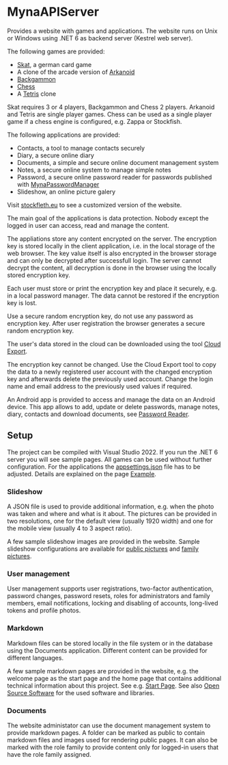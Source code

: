 # MynaAPIServer

Provides a website with games and applications. The website runs on Unix or Windows using .NET 6 as backend server (Kestrel web server).

The following games are provided:
- [Skat](https://www.stockfleth.eu/skat), a german card game
- A clone of the arcade version of [Arkanoid](https://www.stockfleth.eu/arkanoid)
- [Backgammon](https://www.stockfleth.eu/backgammon)
- [Chess](https://www.stockfleth.eu/chess)
- A [Tetris](https://www.stockfleth.eu/tetris) clone

Skat requires 3 or 4 players, Backgammon and Chess 2 players. Arkanoid and Tetris are single player games.
Chess can be used as a single player game if a chess engine is configured, e.g. Zappa or Stockfish.

The following applications are provided:
- Contacts, a tool to manage contacts securely
- Diary, a secure online diary
- Documents, a simple and secure online document management system
- Notes, a secure online system to manage simple notes
- Password, a secure online password reader for passwords published with [MynaPasswordManager](https://github.com/nylssoft/MynaPasswordManager)
- Slideshow, an online picture galery

Visit [stockfleth.eu](https://www.stockfleth.eu) to see a customized version of the website.

The main goal of the applications is data protection. Nobody except the logged in user can access, read and manage the content.

The appliations store any content encrypted on the server.
The encryption key is stored locally in the client application, i.e. in the local storage of the web browser.
The key value itself is also encrypted in the browser storage and can only be decrypted after successfull login.
The server cannot decrypt the content, all decryption is done in the browser using the locally stored encryption key.

Each user must store or print the encryption key and place it securely, e.g. in a local password manager.
The data cannot be restored if the encryption key is lost.

Use a secure random encryption key, do not use any password as encryption key. After user registration the browser
generates a secure random encryption key.
 
The user's data stored in the cloud can be downloaded using the tool [Cloud Export](https://github.com/nylssoft/MynaCloudExport).

The encryption key cannot be changed. Use the Cloud Export tool to copy the data to a newly registered user account
with the changed encryption key and afterwards delete the previously used account. Change the login name and email address to the
previously used values if required.

An Android app is provided to access and manage the data on an Android device. This app allows to add, update or delete passwords,
manage notes, diary, contacts and download documents, see
[Password Reader](https://github.com/nylssoft/MynaPasswordReaderMAUI).

## Setup

The project can be compiled with Visual Studio 2022.
If you run the .NET 6 server you will see sample pages.
All games can be used without further configuration.
For the applications the [appsettings.json](/APIServer/appsettings.json) file has to be adjusted.
Details are explained on the page [Example](/APIServer/sampledata/Example.md).

### Slideshow

A JSON file is used to provide additional information, e.g. when the photo was taken and where and what is it about.
The pictures can be provided in two resolutions, one for the default view (usually 1920 width) and one for the
mobile view (usually 4 to 3 aspect ratio).

A few sample slideshow images are provided in the website. Sample slideshow configurations are available for
[public pictures](/APIServer/sampledata/public-pictures.json) and [family pictures](/APIServer/sampledata/family-pictures.json).

### User management

User management supports user registrations, two-factor authentication, password changes, password resets,
roles for administrators and family members, email notifications, locking and disabling of accounts,
long-lived tokens and profile photos.

### Markdown

Markdown files can be stored locally in the file system or in the database using the Documents application.
Different content can be provided for different languages.

A few sample markdown pages are provided in the website, e.g. the welcome page as the start page and the home page that contains
additional technical information about this project. See e.g. [Start Page](/APIServer/sampledata/Welcome.md).
See also [Open Source Software](/APIServer/sampledata/Copyright.md) for the used software and libraries.

### Documents

The website administator can use the document management system to provide markdown pages.
A folder can be marked as public to contain markdown files and images used for rendering public pages. It can also be marked with the role family
to provide content only for logged-in users that have the role family assigned.

